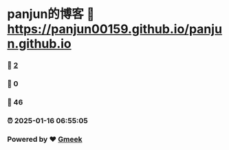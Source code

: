 # panjun的博客 :link: https://panjun00159.github.io/panjun.github.io 
### :page_facing_up: [2](https://panjun00159.github.io/panjun.github.io/tag.html) 
### :speech_balloon: 0 
### :hibiscus: 46 
### :alarm_clock: 2025-01-16 06:55:05 
### Powered by :heart: [Gmeek](https://github.com/Meekdai/Gmeek)
